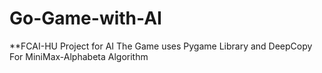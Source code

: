 # Go-Game-with-AI
**FCAI-HU Project for AI
The Game uses Pygame Library and DeepCopy For MiniMax-Alphabeta Algorithm
